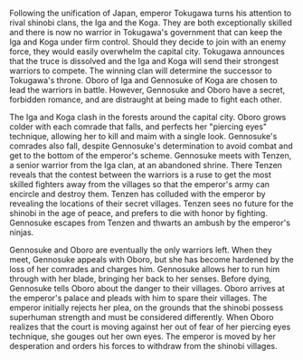 Following the unification of Japan, emperor Tokugawa turns his attention to rival shinobi clans, the Iga and the Koga. They are both exceptionally skilled and there is now no warrior in Tokugawa's government that can keep the Iga and Koga under firm control. Should they decide to join with an enemy force, they would easily overwhelm the capital city. Tokugawa announces that the truce is dissolved and the Iga and Koga will send their strongest warriors to compete. The winning clan will determine the successor to Tokugawa's throne. Oboro of Iga and Gennosuke of Koga are chosen to lead the warriors in battle. However, Gennosuke and Oboro have a secret, forbidden romance, and are distraught at being made to fight each other.

The Iga and Koga clash in the forests around the capital city. Oboro grows colder with each comrade that falls, and perfects her "piercing eyes" technique, allowing her to kill and maim with a single look. Gennosuke's comrades also fall, despite Gennosuke's determination to avoid combat and get to the bottom of the emperor's scheme. Gennosuke meets with Tenzen, a senior warrior from the Iga clan, at an abandoned shrine. There Tenzen reveals that the contest between the warriors is a ruse to get the most skilled fighters away from the villages so that the emperor's army can encircle and destroy them. Tenzen has colluded with the emperor by revealing the locations of their secret villages. Tenzen sees no future for the shinobi in the age of peace, and prefers to die with honor by fighting. Gennosuke escapes from Tenzen and thwarts an ambush by the emperor's ninjas.

Gennosuke and Oboro are eventually the only warriors left. When they meet, Gennosuke appeals with Oboro, but she has become hardened by the loss of her comrades and charges him. Gennosuke allows her to run him through with her blade, bringing her back to her senses. Before dying, Gennosuke tells Oboro about the danger to their villages. Oboro arrives at the emperor's palace and pleads with him to spare their villages. The emperor initially rejects her plea, on the grounds that the shinobi possess superhuman strength and must be considered differently. When Oboro realizes that the court is moving against her out of fear of her piercing eyes technique, she gouges out her own eyes. The emperor is moved by her desperation and orders his forces to withdraw from the shinobi villages.